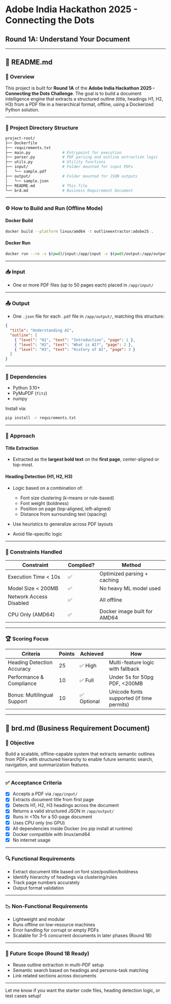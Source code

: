 # Adobe India Hackathon 2025 - Connecting the Dots

## Round 1A: Understand Your Document

---

## 📘 README.md

### 🧠 Overview

This project is built for **Round 1A** of the **Adobe India Hackathon 2025 - Connecting the Dots Challenge**. The goal is to build a document intelligence engine that extracts a structured outline (title, headings H1, H2, H3) from a PDF file in a hierarchical format, offline, using a Dockerized Python solution.

---

### 📂 Project Directory Structure

```bash
project-root/
├── Dockerfile
├── requirements.txt
├── main.py              # Entrypoint for execution
├── parser.py            # PDF parsing and outline extraction logic
├── utils.py             # Utility functions
├── input/               # Folder mounted for input PDFs
│   └── sample.pdf
├── output/              # Folder mounted for JSON outputs
│   └── sample.json
├── README.md            # This file
└── brd.md               # Business Requirement Document
```

---

### ⚙️ How to Build and Run (Offline Mode)

#### Docker Build

```bash
docker build --platform linux/amd64 -t outlineextractor:adobe25 .
```

#### Docker Run

```bash
docker run --rm -v $(pwd)/input:/app/input -v $(pwd)/output:/app/output --network none outlineextractor:adobe25
```

---

### 📥 Input

* One or more PDF files (up to 50 pages each) placed in `/app/input/`

---

### 📤 Output

* One `.json` file for each `.pdf` file in `/app/output/`, matching this structure:

```json
{
  "title": "Understanding AI",
  "outline": [
    { "level": "H1", "text": "Introduction", "page": 1 },
    { "level": "H2", "text": "What is AI?", "page": 2 },
    { "level": "H3", "text": "History of AI", "page": 3 }
  ]
}
```

---

### 🧪 Dependencies

* Python 3.10+
* PyMuPDF (`fitz`)
* numpy

Install via:

```bash
pip install -r requirements.txt
```

---

### 📌 Approach

#### Title Extraction

* Extracted as the **largest bold text** on the **first page**, center-aligned or top-most.

#### Heading Detection (H1, H2, H3)

* Logic based on a combination of:

  * Font size clustering (k-means or rule-based)
  * Font weight (boldness)
  * Position on page (top-aligned, left-aligned)
  * Distance from surrounding text (spacing)
* Use heuristics to generalize across PDF layouts
* Avoid file-specific logic

---

### 🚫 Constraints Handled

| Constraint              | Complied? | Method                       |
| ----------------------- | --------- | ---------------------------- |
| Execution Time < 10s    | ✅         | Optimized parsing + caching  |
| Model Size < 200MB      | ✅         | No heavy ML model used       |
| Network Access Disabled | ✅         | All offline                  |
| CPU Only (AMD64)        | ✅         | Docker image built for AMD64 |

---

### 🏆 Scoring Focus

| Criteria                    | Points | Achieved   | How                                       |
| --------------------------- | ------ | ---------- | ----------------------------------------- |
| Heading Detection Accuracy  | 25     | ✅ High     | Multi-feature logic with fallback         |
| Performance & Compliance    | 10     | ✅ Full     | Under 5s for 50pg PDF, <200MB             |
| Bonus: Multilingual Support | 10     | ✅ Optional | Unicode fonts supported (if time permits) |

---

## 📄 brd.md (Business Requirement Document)

### 🎯 Objective

Build a scalable, offline-capable system that extracts semantic outlines from PDFs with structured hierarchy to enable future semantic search, navigation, and summarization features.

---

### ✅ Acceptance Criteria

* [x] Accepts a PDF via `/app/input/`
* [x] Extracts document title from first page
* [x] Detects H1, H2, H3 headings across the document
* [x] Returns a valid structured JSON in `/app/output/`
* [x] Runs in <10s for a 50-page document
* [x] Uses CPU only (no GPU)
* [x] All dependencies inside Docker (no pip install at runtime)
* [x] Docker compatible with linux/amd64
* [x] No internet usage

---

### 🔍 Functional Requirements

* Extract document title based on font size/position/boldness
* Identify hierarchy of headings via clustering/rules
* Track page numbers accurately
* Output format validation

---

### 📉 Non-Functional Requirements

* Lightweight and modular
* Runs offline on low-resource machines
* Error handling for corrupt or empty PDFs
* Scalable for 3–5 concurrent documents in later phases (Round 1B)

---

### 🔄 Future Scope (Round 1B Ready)

* Reuse outline extraction in multi-PDF setup
* Semantic search based on headings and persona-task matching
* Link related sections across documents

---

Let me know if you want the starter code files, heading detection logic, or test cases setup!

